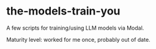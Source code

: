 # the-models-train-you

A few scripts for training/using LLM models via Modal. 

Maturity level: worked for me once, probably out of date.


